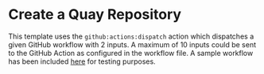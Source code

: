 # Create a Quay Repository
This template uses the `github:actions:dispatch` action which dispatches a given GitHub workflow with 2 inputs. A maximum of 10 inputs could be sent to the GitHub Action as configured in the workflow file. A sample workflow has been included [here](sample-workflow.yml) for testing purposes.